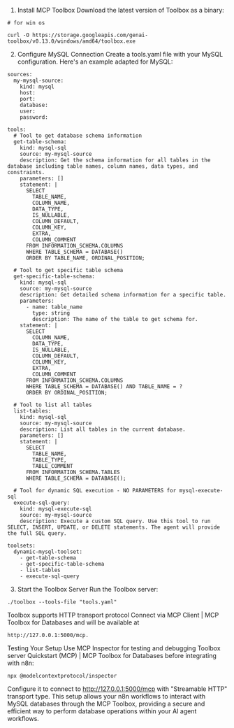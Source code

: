 1. Install MCP Toolbox
Download the latest version of Toolbox as a binary:
```
# for win os

curl -O https://storage.googleapis.com/genai-toolbox/v0.13.0/windows/amd64/toolbox.exe
```

2. Configure MySQL Connection
Create a tools.yaml file with your MySQL configuration. Here's an example adapted for MySQL:

```
sources:
  my-mysql-source:
    kind: mysql
    host: 
    port: 
    database: 
    user: 
    password: 

tools:
  # Tool to get database schema information
  get-table-schema:
    kind: mysql-sql
    source: my-mysql-source
    description: Get the schema information for all tables in the database including table names, column names, data types, and constraints.
    parameters: []
    statement: |
      SELECT 
        TABLE_NAME,
        COLUMN_NAME,
        DATA_TYPE,
        IS_NULLABLE,
        COLUMN_DEFAULT,
        COLUMN_KEY,
        EXTRA,
        COLUMN_COMMENT
      FROM INFORMATION_SCHEMA.COLUMNS 
      WHERE TABLE_SCHEMA = DATABASE()
      ORDER BY TABLE_NAME, ORDINAL_POSITION;

  # Tool to get specific table schema
  get-specific-table-schema:
    kind: mysql-sql
    source: my-mysql-source
    description: Get detailed schema information for a specific table.
    parameters:
      - name: table_name
        type: string
        description: The name of the table to get schema for.
    statement: |
      SELECT 
        COLUMN_NAME,
        DATA_TYPE,
        IS_NULLABLE,
        COLUMN_DEFAULT,
        COLUMN_KEY,
        EXTRA,
        COLUMN_COMMENT
      FROM INFORMATION_SCHEMA.COLUMNS 
      WHERE TABLE_SCHEMA = DATABASE() AND TABLE_NAME = ?
      ORDER BY ORDINAL_POSITION;

  # Tool to list all tables
  list-tables:
    kind: mysql-sql
    source: my-mysql-source
    description: List all tables in the current database.
    parameters: []
    statement: |
      SELECT 
        TABLE_NAME,
        TABLE_TYPE,
        TABLE_COMMENT
      FROM INFORMATION_SCHEMA.TABLES 
      WHERE TABLE_SCHEMA = DATABASE();

  # Tool for dynamic SQL execution - NO PARAMETERS for mysql-execute-sql
  execute-sql-query:
    kind: mysql-execute-sql
    source: my-mysql-source
    description: Execute a custom SQL query. Use this tool to run SELECT, INSERT, UPDATE, or DELETE statements. The agent will provide the full SQL query.

toolsets:
  dynamic-mysql-toolset:
    - get-table-schema
    - get-specific-table-schema
    - list-tables
    - execute-sql-query
```




3. Start the Toolbox Server
Run the Toolbox server:

```
./toolbox --tools-file "tools.yaml"

```


Toolbox supports HTTP transport protocol Connect via MCP Client | MCP Toolbox for Databases and will be available at 
```
http://127.0.0.1:5000/mcp.
```

Testing Your Setup
Use MCP Inspector for testing and debugging Toolbox server Quickstart (MCP) | MCP Toolbox for Databases before integrating with n8n:

```
npx @modelcontextprotocol/inspector
```


Configure it to connect to http://127.0.0.1:5000/mcp with "Streamable HTTP" transport type.
This setup allows your n8n workflows to interact with MySQL databases through the MCP Toolbox, providing a secure and efficient way to perform database operations within your AI agent workflows.

